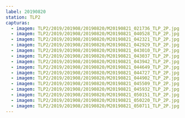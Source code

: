 ```yaml
---
label: 20190820
station: TLP2
capturas:
  - imagem: TLP2/2019/201908/20190820/M20190821_021736_TLP_2P.jpg
  - imagem: TLP2/2019/201908/20190820/M20190821_040528_TLP_2P.jpg
  - imagem: TLP2/2019/201908/20190820/M20190821_042321_TLP_2P.jpg
  - imagem: TLP2/2019/201908/20190820/M20190821_042929_TLP_2P.jpg
  - imagem: TLP2/2019/201908/20190820/M20190821_043010_TLP_2P.jpg
  - imagem: TLP2/2019/201908/20190820/M20190821_043037_TLP_2P.jpg
  - imagem: TLP2/2019/201908/20190820/M20190821_043942_TLP_2P.jpg
  - imagem: TLP2/2019/201908/20190820/M20190821_044649_TLP_2P.jpg
  - imagem: TLP2/2019/201908/20190820/M20190821_044727_TLP_2P.jpg
  - imagem: TLP2/2019/201908/20190820/M20190821_044902_TLP_2P.jpg
  - imagem: TLP2/2019/201908/20190820/M20190821_045509_TLP_2P.jpg
  - imagem: TLP2/2019/201908/20190820/M20190821_045932_TLP_2P.jpg
  - imagem: TLP2/2019/201908/20190820/M20190821_050151_TLP_2P.jpg
  - imagem: TLP2/2019/201908/20190820/M20190821_050220_TLP_2P.jpg
  - imagem: TLP2/2019/201908/20190820/M20190821_050711_TLP_2P.jpg
---
```

